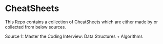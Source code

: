 # CheatSheets

This Repo contains a collection of CheatSheets which are either made by or collected from below sources.

Source 1: Master the Coding Interview: Data Structures + Algorithms
